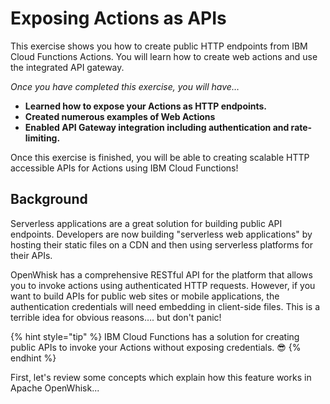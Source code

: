 # Exposing Actions as APIs

This exercise shows you how to create public HTTP endpoints from IBM Cloud Functions Actions. You will learn how to create web actions and use the integrated API gateway.

_Once you have completed this exercise, you will have…_

* **Learned how to expose your Actions as HTTP endpoints.**
* **Created numerous examples of Web Actions**
* **Enabled API Gateway integration including authentication and rate-limiting.**

Once this exercise is finished, you will be able to creating scalable HTTP accessible APIs for Actions using IBM Cloud Functions!

## Background

Serverless applications are a great solution for building public API endpoints. Developers are now building "serverless web applications" by hosting their static files on a CDN and then using serverless platforms for their APIs.

OpenWhisk has a comprehensive RESTful API for the platform that allows you to invoke actions using authenticated HTTP requests. However, if you want to build APIs for public web sites or mobile applications, the authentication credentials will need embedding in client-side files. This is a terrible idea for obvious reasons…. but don't panic!

{% hint style="tip" %}
IBM Cloud Functions has a solution for creating public APIs to invoke your Actions without exposing credentials. 😎
{% endhint %}

First, let's review some concepts which explain how this feature works in Apache OpenWhisk...

